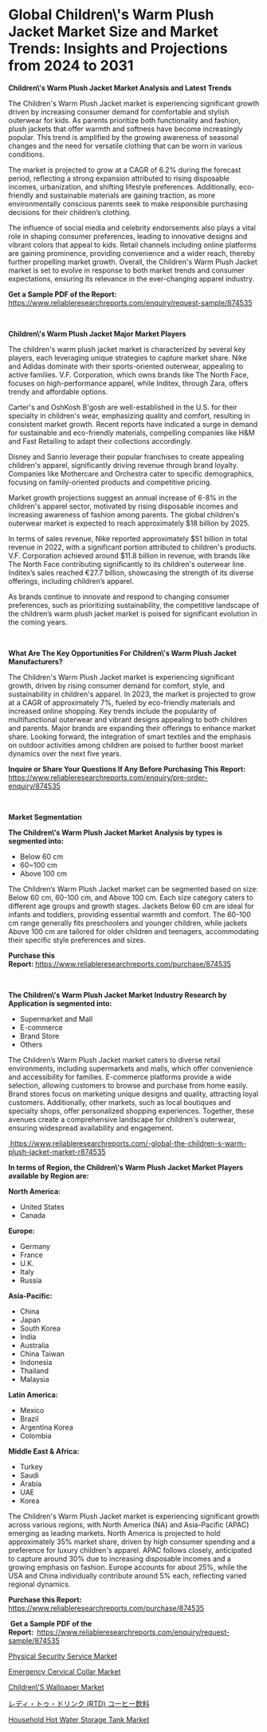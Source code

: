 <p><h1>Global Children\'s Warm Plush Jacket Market Size and Market Trends: Insights and Projections from 2024 to 2031</h1></p><p><strong>Children\'s Warm Plush Jacket Market Analysis and Latest Trends</strong></p>
<p><p>The Children's Warm Plush Jacket market is experiencing significant growth driven by increasing consumer demand for comfortable and stylish outerwear for kids. As parents prioritize both functionality and fashion, plush jackets that offer warmth and softness have become increasingly popular. This trend is amplified by the growing awareness of seasonal changes and the need for versatile clothing that can be worn in various conditions.</p><p>The market is projected to grow at a CAGR of 6.2% during the forecast period, reflecting a strong expansion attributed to rising disposable incomes, urbanization, and shifting lifestyle preferences. Additionally, eco-friendly and sustainable materials are gaining traction, as more environmentally conscious parents seek to make responsible purchasing decisions for their children’s clothing.</p><p>The influence of social media and celebrity endorsements also plays a vital role in shaping consumer preferences, leading to innovative designs and vibrant colors that appeal to kids. Retail channels including online platforms are gaining prominence, providing convenience and a wider reach, thereby further propelling market growth. Overall, the Children's Warm Plush Jacket market is set to evolve in response to both market trends and consumer expectations, ensuring its relevance in the ever-changing apparel industry.</p></p>
<p><strong>Get a Sample PDF of the Report:&nbsp;</strong> <a href="https://www.reliableresearchreports.com/enquiry/request-sample/874535">https://www.reliableresearchreports.com/enquiry/request-sample/874535</a></p>
<p>&nbsp;</p>
<p><strong>Children\'s Warm Plush Jacket Major Market Players</strong></p>
<p><p>The children's warm plush jacket market is characterized by several key players, each leveraging unique strategies to capture market share. Nike and Adidas dominate with their sports-oriented outerwear, appealing to active families. V.F. Corporation, which owns brands like The North Face, focuses on high-performance apparel, while Inditex, through Zara, offers trendy and affordable options.</p><p>Carter's and OshKosh B'gosh are well-established in the U.S. for their specialty in children's wear, emphasizing quality and comfort, resulting in consistent market growth. Recent reports have indicated a surge in demand for sustainable and eco-friendly materials, compelling companies like H&M and Fast Retailing to adapt their collections accordingly.</p><p>Disney and Sanrio leverage their popular franchises to create appealing children's apparel, significantly driving revenue through brand loyalty. Companies like Mothercare and Orchestra cater to specific demographics, focusing on family-oriented products and competitive pricing. </p><p>Market growth projections suggest an annual increase of 6-8% in the children's apparel sector, motivated by rising disposable incomes and increasing awareness of fashion among parents. The global children's outerwear market is expected to reach approximately $18 billion by 2025.</p><p>In terms of sales revenue, Nike reported approximately $51 billion in total revenue in 2022, with a significant portion attributed to children's products. V.F. Corporation achieved around $11.8 billion in revenue, with brands like The North Face contributing significantly to its children's outerwear line. Inditex’s sales reached €27.7 billion, showcasing the strength of its diverse offerings, including children’s apparel.</p><p>As brands continue to innovate and respond to changing consumer preferences, such as prioritizing sustainability, the competitive landscape of the children’s warm plush jacket market is poised for significant evolution in the coming years.</p></p>
<p>&nbsp;</p>
<p><strong>What Are The Key Opportunities For Children\'s Warm Plush Jacket Manufacturers?</strong></p>
<p><p>The Children's Warm Plush Jacket market is experiencing significant growth, driven by rising consumer demand for comfort, style, and sustainability in children's apparel. In 2023, the market is projected to grow at a CAGR of approximately 7%, fueled by eco-friendly materials and increased online shopping. Key trends include the popularity of multifunctional outerwear and vibrant designs appealing to both children and parents. Major brands are expanding their offerings to enhance market share. Looking forward, the integration of smart textiles and the emphasis on outdoor activities among children are poised to further boost market dynamics over the next five years.</p></p>
<p><strong>Inquire or Share Your Questions If Any Before Purchasing This Report:</strong> <a href="https://www.reliableresearchreports.com/enquiry/pre-order-enquiry/874535">https://www.reliableresearchreports.com/enquiry/pre-order-enquiry/874535</a></p>
<p>&nbsp;</p>
<p><strong>Market Segmentation</strong></p>
<p><strong>The Children\'s Warm Plush Jacket Market Analysis by types is segmented into:</strong></p>
<p><ul><li>Below 60 cm</li><li>60~100 cm</li><li>Above 100 cm</li></ul></p>
<p><p>The Children’s Warm Plush Jacket market can be segmented based on size: Below 60 cm, 60-100 cm, and Above 100 cm. Each size category caters to different age groups and growth stages. Jackets Below 60 cm are ideal for infants and toddlers, providing essential warmth and comfort. The 60-100 cm range generally fits preschoolers and younger children, while jackets Above 100 cm are tailored for older children and teenagers, accommodating their specific style preferences and sizes.</p></p>
<p><strong>Purchase this Report:&nbsp;</strong><a href="https://www.reliableresearchreports.com/purchase/874535">https://www.reliableresearchreports.com/purchase/874535</a></p>
<p>&nbsp;</p>
<p><strong>The Children\'s Warm Plush Jacket Market Industry Research by Application is segmented into:</strong></p>
<p><ul><li>Supermarket and Mall</li><li>E-commerce</li><li>Brand Store</li><li>Others</li></ul></p>
<p><p>The Children’s Warm Plush Jacket market caters to diverse retail environments, including supermarkets and malls, which offer convenience and accessibility for families. E-commerce platforms provide a wide selection, allowing customers to browse and purchase from home easily. Brand stores focus on marketing unique designs and quality, attracting loyal customers. Additionally, other markets, such as local boutiques and specialty shops, offer personalized shopping experiences. Together, these avenues create a comprehensive landscape for children's outerwear, ensuring widespread availability and engagement.</p></p>
<p><a href="https://www.reliableresearchreports.com/-global-the-children-s-warm-plush-jacket-market-r874535">&nbsp;https://www.reliableresearchreports.com/-global-the-children-s-warm-plush-jacket-market-r874535</a></p>
<p><strong>In terms of Region, the Children\'s Warm Plush Jacket Market Players available by Region are:</strong></p>
<p>
    <p> <strong> North America: </strong>
        <ul>
            <li>United States</li>
            <li>Canada</li>
        </ul>
        </p> 
    <p> <strong> Europe: </strong>
        <ul>
            <li>Germany</li>
            <li>France</li>
            <li>U.K.</li>
            <li>Italy</li>
            <li>Russia</li>
        </ul>
        </p> 
    <p> <strong> Asia-Pacific: </strong>
        <ul>
            <li>China</li>
            <li>Japan</li>
            <li>South Korea</li>
            <li>India</li>
            <li>Australia</li>
            <li>China Taiwan</li>
            <li>Indonesia</li>
            <li>Thailand</li>
            <li>Malaysia</li>
        </ul>
        </p> 
    <p> <strong> Latin America: </strong>
        <ul>
            <li>Mexico</li>
            <li>Brazil</li>
            <li>Argentina Korea</li>
            <li>Colombia</li>
        </ul>
        </p> 
    <p> <strong> Middle East & Africa: </strong>
        <ul>
            <li>Turkey</li>
            <li>Saudi</li>
            <li>Arabia</li>
            <li>UAE</li>
            <li>Korea</li>
        </ul>
    </p>
    </p>
<p><p>The Children's Warm Plush Jacket market is experiencing significant growth across various regions, with North America (NA) and Asia-Pacific (APAC) emerging as leading markets. North America is projected to hold approximately 35% market share, driven by high consumer spending and a preference for luxury children's apparel. APAC follows closely, anticipated to capture around 30% due to increasing disposable incomes and a growing emphasis on fashion. Europe accounts for about 25%, while the USA and China individually contribute around 5% each, reflecting varied regional dynamics.</p></p>
<p><strong>Purchase this Report: </strong><a href="https://www.reliableresearchreports.com/purchase/874535">https://www.reliableresearchreports.com/purchase/874535</a></p>
<p>&nbsp;<strong>Get a Sample PDF of the Report:&nbsp;&nbsp;</strong><a href="https://www.reliableresearchreports.com/enquiry/request-sample/874535">https://www.reliableresearchreports.com/enquiry/request-sample/874535</a></p>
<p><strong></strong></p>
<p><p><a href="https://www.linkedin.com/pulse/global-physical-security-service-industry-types-applications-market-4pkge?trackingId=VAMnXobsRXia8rLpvXHNCw%3D%3D">Physical Security Service Market</a></p><p><a href="https://issuu.com/reportprime-2/docs/emergency-cervical-collar-market-si_402028837c758d">Emergency Cervical Collar Market</a></p><p><a href="https://github.com/arionmp/Market-Research-Report-List-5/blob/main/childrens-wallpaper-market.md">Children\'S Wallpaper Market</a></p><p><a href="https://github.com/mohamedbakry57/Market-Research-Report-List-6/blob/main/951210087415.md">レディ・トゥ・ドリンク (RTD) コーヒー飲料</a></p><p><a href="https://issuu.com/reportprime-2/docs/household-hot-water-storage-tank-ma_5308d3595cbd49">Household Hot Water Storage Tank Market</a></p></p>